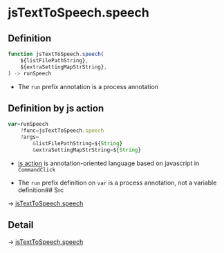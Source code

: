 # jsTextToSpeech.speech

## Definition

```js.js
function jsTextToSpeech.speech(
	${listFilePathString},
	${extraSettingMapStrString},
) -> runSpeech
```

- The `run` prefix annotation is a process annotation
## Definition by js action

```js.js
var=runSpeech
	?func=jsTextToSpeech.speech
	?args=
		&listFilePathString=${String}
		&extraSettingMapStrString=${String}
```

- [js action](#) is annotation-oriented language based on javascript in `CommandClick`

- The `run` prefix definition on `var` is a process annotation, not a variable definition## Src

-> [jsTextToSpeech.speech](https://github.com/puutaro/CommandClick/blob/master/app/src/main/java/com/puutaro/commandclick/fragment_lib/terminal_fragment/js_interface/JsTextToSpeech.kt#L20)

## Detail

-> [jsTextToSpeech.speech](https://github.com/puutaro/CommandClick/blob/master/md/developer/js_interface/details/JsTextToSpeech/speech.md)
